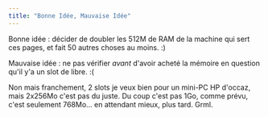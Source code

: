 ```yaml
---
title: "Bonne Idée, Mauvaise Idée"
---
```


Bonne idée : décider de doubler les 512M de RAM de la machine qui sert ces
pages, et fait 50 autres choses au moins. :)

Mauvaise idée : ne pas vérifier _avant_ d'avoir acheté la mémoire en question
qu'il y'a un slot de libre. :(

Non mais franchement, 2 slots je veux bien pour un mini-PC HP d'occaz, mais
2x256Mo c'est pas du juste. Du coup c'est pas 1Go, comme prévu, c'est
seulement 768Mo... en attendant mieux, plus tard. Grml.


